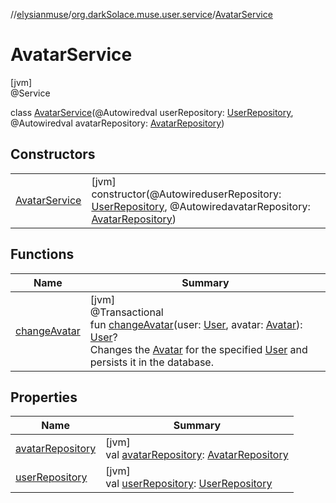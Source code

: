 //[elysianmuse](../../../index.md)/[org.darkSolace.muse.user.service](../index.md)/[AvatarService](index.md)

# AvatarService

[jvm]\
@Service

class [AvatarService](index.md)(@Autowiredval userRepository: [UserRepository](../../org.darkSolace.muse.user.repository/-user-repository/index.md), @Autowiredval avatarRepository: [AvatarRepository](../../org.darkSolace.muse.user.repository/-avatar-repository/index.md))

## Constructors

| | |
|---|---|
| [AvatarService](-avatar-service.md) | [jvm]<br>constructor(@AutowireduserRepository: [UserRepository](../../org.darkSolace.muse.user.repository/-user-repository/index.md), @AutowiredavatarRepository: [AvatarRepository](../../org.darkSolace.muse.user.repository/-avatar-repository/index.md)) |

## Functions

| Name | Summary |
|---|---|
| [changeAvatar](change-avatar.md) | [jvm]<br>@Transactional<br>fun [changeAvatar](change-avatar.md)(user: [User](../../org.darkSolace.muse.user.model/-user/index.md), avatar: [Avatar](../../org.darkSolace.muse.user.model/-avatar/index.md)): [User](../../org.darkSolace.muse.user.model/-user/index.md)?<br>Changes the [Avatar](../../org.darkSolace.muse.user.model/-avatar/index.md) for the specified [User](../../org.darkSolace.muse.user.model/-user/index.md) and persists it in the database. |

## Properties

| Name | Summary |
|---|---|
| [avatarRepository](avatar-repository.md) | [jvm]<br>val [avatarRepository](avatar-repository.md): [AvatarRepository](../../org.darkSolace.muse.user.repository/-avatar-repository/index.md) |
| [userRepository](user-repository.md) | [jvm]<br>val [userRepository](user-repository.md): [UserRepository](../../org.darkSolace.muse.user.repository/-user-repository/index.md) |
